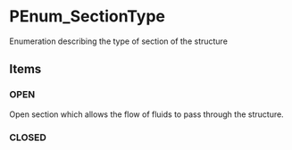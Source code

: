 # PEnum_SectionType

Enumeration describing the type of section of the structure
<!-- end of short definition -->


## Items

### OPEN
Open section which allows the flow of fluids to pass through the structure.

### CLOSED

